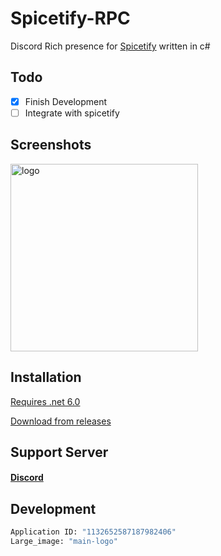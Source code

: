 # Spicetify-RPC
Discord Rich presence for [Spicetify](https://spicetify.app) written in c#

## Todo
- [X] Finish Development
- [ ] Integrate with spicetify

## Screenshots

<img src="https://cdn.discordapp.com/attachments/926176591736889385/1132658091889012797/image.png" alt="logo" width="300"/>

## Installation

[Requires .net 6.0](https://dotnet.microsoft.com/en-us/download/dotnet/6.0)

[Download from releases](https://github.com/v4ish/Spicetify-RPC/releases/latest)

## Support Server

#### [Discord](https://discord.gg/37uTqAhkms)

## Development
``` bash
Application ID: "1132652587187982406"
Large_image: "main-logo"
```
